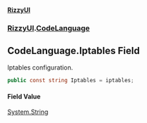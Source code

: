 #### [RizzyUI](index 'index')
### [RizzyUI](RizzyUI 'RizzyUI').[CodeLanguage](RizzyUI.CodeLanguage 'RizzyUI.CodeLanguage')

## CodeLanguage.Iptables Field

Iptables configuration.

```csharp
public const string Iptables = iptables;
```

#### Field Value
[System.String](https://docs.microsoft.com/en-us/dotnet/api/System.String 'System.String')